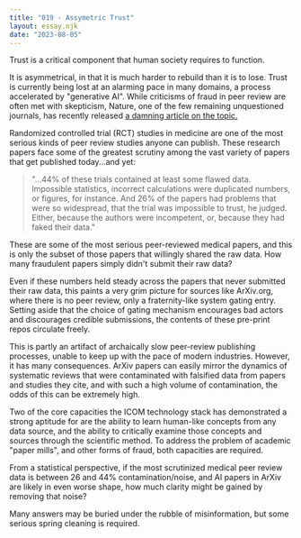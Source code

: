 ```yaml
---
title: "019 - Assymetric Trust"
layout: essay.njk
date: "2023-08-05"
---
```

    
Trust is a critical component that human society requires to function.

It is asymmetrical, in that it is much harder to rebuild than it is to lose. Trust is currently being lost at an alarming pace in many domains, a process accelerated by "generative AI". While criticisms of fraud in peer review are often met with skepticism, Nature, one of the few remaining unquestioned journals, has recently released [a damning article on the topic.](https://www.nature.com/articles/d41586-023-02299-w)

Randomized controlled trial (RCT) studies in medicine are one of the most serious kinds of peer review studies anyone can publish. These research papers face some of the greatest scrutiny among the vast variety of papers that get published today...and yet:

> "...44% of these trials contained at least some flawed data. Impossible statistics, incorrect calculations were duplicated numbers, or figures, for instance. And 26% of the papers had problems that were so widespread, that the trial was impossible to trust, he judged. Either, because the authors were incompetent, or, because they had faked their data."

These are some of the most serious peer-reviewed medical papers, and this is only the subset of those papers that willingly shared the raw data. How many fraudulent papers simply didn't submit their raw data?

Even if these numbers held steady across the papers that never submitted their raw data, this paints a very grim picture for sources like ArXiv.org, where there is no peer review, only a fraternity-like system gating entry. Setting aside that the choice of gating mechanism encourages bad actors and discourages credible submissions, the contents of these pre-print repos circulate freely.

This is partly an artifact of archaically slow peer-review publishing processes, unable to keep up with the pace of modern industries. However, it has many consequences. ArXiv papers can easily mirror the dynamics of systematic reviews that were contaminated with falsified data from papers and studies they cite, and with such a high volume of contamination, the odds of this can be extremely high.

Two of the core capacities the ICOM technology stack has demonstrated a strong aptitude for are the ability to learn human-like concepts from any data source, and the ability to critically examine those concepts and sources through the scientific method. To address the problem of academic "paper mills", and other forms of fraud, both capacities are required.

From a statistical perspective, if the most scrutinized medical peer review data is between 26 and 44% contamination/noise, and AI papers in ArXiv are likely in even worse shape, how much clarity might be gained by removing that noise?

Many answers may be buried under the rubble of misinformation, but some serious spring cleaning is required.